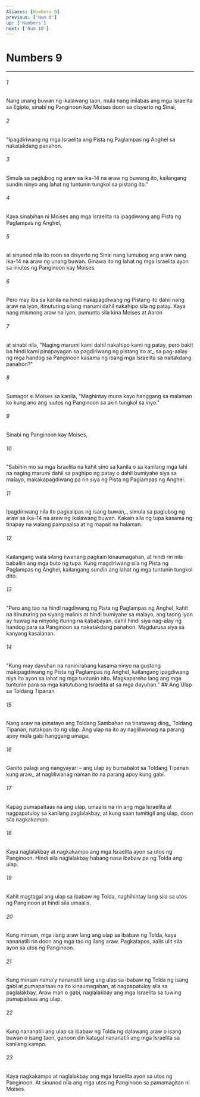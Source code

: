 ```yaml
---
Aliases: [Numbers 9]
previous: ['Num 8']
up: ['Numbers']
next: ['Num 10']
---
```

# Numbers 9

***






















###### 1 










Nang unang buwan ng ikalawang taon, mula nang inilabas ang mga Israelita sa Egipto, sinabi ng Panginoon kay Moises doon sa disyerto ng Sinai, 





















###### 2 










"Ipagdiriwang ng mga Israelita ang Pista ng Paglampas ng Anghel sa nakatakdang panahon. 





















###### 3 










Simula sa paglubog ng araw sa ika-14 na araw ng buwang ito, kailangang sundin ninyo ang lahat ng tuntunin tungkol sa pistang ito." 





















###### 4 










Kaya sinabihan ni Moises ang mga Israelita na ipagdiwang ang Pista ng Paglampas ng Anghel, 





















###### 5 










at sinunod nila ito roon sa disyerto ng Sinai nang lumubog ang araw nang ika-14 na araw ng unang buwan. Ginawa ito ng lahat ng mga Israelita ayon sa iniutos ng Panginoon kay Moises. 





















###### 6 










Pero may iba sa kanila na hindi nakapagdiwang ng Pistang ito dahil nang araw na iyon, itinuturing silang marumi dahil nakahipo sila ng patay. Kaya nang mismong araw na iyon, pumunta sila kina Moises at Aaron 





















###### 7 










at sinabi nila, "Naging marumi kami dahil nakahipo kami ng patay, pero bakit ba hindi kami pinapayagan sa pagdiriwang ng pistang ito at_ sa pag-aalay ng mga handog sa Panginoon kasama ng ibang mga Israelita sa naitakdang panahon?" 





















###### 8 










Sumagot si Moises sa kanila, "Maghintay muna kayo hanggang sa malaman ko kung ano ang iuutos ng Panginoon sa akin tungkol sa inyo." 





















###### 9 










Sinabi ng Panginoon kay Moises, 





















###### 10 










"Sabihin mo sa mga Israelita na kahit sino sa kanila o sa kanilang mga lahi na naging marumi dahil sa paghipo ng patay o dahil bumiyahe siya sa malayo, makakapagdiwang pa rin siya ng Pista ng Paglampas ng Anghel. 





















###### 11 










Ipagdiriwang nila ito pagkalipas ng isang buwan,_ simula sa paglubog ng araw sa ika-14 na araw ng ikalawang buwan. Kakain sila ng tupa kasama ng tinapay na walang pampaalsa at ng mapait na halaman. 





















###### 12 










Kailangang wala silang iiwanang pagkain kinaumagahan, at hindi rin nila babaliin ang mga buto ng tupa. Kung magdiriwang sila ng Pista ng Paglampas ng Anghel, kailangang sundin ang lahat ng mga tuntunin tungkol dito. 





















###### 13 










"Pero ang tao na hindi nagdiwang ng Pista ng Paglampas ng Anghel, kahit na itinuturing pa siyang malinis at hindi bumiyahe sa malayo, ang taong iyon ay huwag na ninyong ituring na kababayan, dahil hindi siya nag-alay ng handog para sa Panginoon sa nakatakdang panahon. Magdurusa siya sa kanyang kasalanan. 





















###### 14 










"Kung may dayuhan na naninirahang kasama ninyo na gustong makipagdiwang ng Pista ng Paglampas ng Anghel, kailangang ipagdiwang niya ito ayon sa lahat ng mga tuntunin nito. Magkapareho lang ang mga tuntunin para sa mga katutubong Israelita at sa mga dayuhan." ## Ang Ulap sa Toldang Tipanan 





















###### 15 










Nang araw na ipinatayo ang Toldang Sambahan na tinatawag ding_ Toldang Tipanan, natakpan ito ng ulap. Ang ulap na ito ay nagliliwanag na parang apoy mula gabi hanggang umaga. 





















###### 16 










Ganito palagi ang nangyayari – ang ulap ay bumabalot sa Toldang Tipanan kung araw_ at nagliliwanag naman ito na parang apoy kung gabi. 





















###### 17 










Kapag pumapaitaas na ang ulap, umaalis na rin ang mga Israelita at nagpapatuloy sa kanilang paglalakbay, at kung saan tumitigil ang ulap, doon sila nagkakampo. 





















###### 18 










Kaya naglalakbay at nagkakampo ang mga Israelita ayon sa utos ng Panginoon. Hindi sila naglalakbay habang nasa ibabaw pa ng Tolda ang ulap. 





















###### 19 










Kahit magtagal ang ulap sa ibabaw ng Tolda, naghihintay lang sila sa utos ng Panginoon at hindi sila umaalis. 





















###### 20 










Kung minsan, mga ilang araw lang ang ulap sa ibabaw ng Tolda, kaya nananatili rin doon ang mga tao ng ilang araw. Pagkatapos, aalis ulit sila ayon sa utos ng Panginoon. 





















###### 21 










Kung minsan namaʼy nananatili lang ang ulap sa ibabaw ng Tolda ng isang gabi at pumapaitaas na ito kinaumagahan, at nagpapatuloy sila sa paglalakbay. Araw man o gabi, naglalakbay ang mga Israelita sa tuwing pumapaitaas ang ulap. 





















###### 22 










Kung nananatili ang ulap sa ibabaw ng Tolda ng dalawang araw o isang buwan o isang taon, ganoon din katagal nananatili ang mga Israelita sa kanilang kampo. 





















###### 23 










Kaya nagkakampo at naglalakbay ang mga Israelita ayon sa utos ng Panginoon. At sinunod nila ang mga utos ng Panginoon sa pamamagitan ni Moises.
